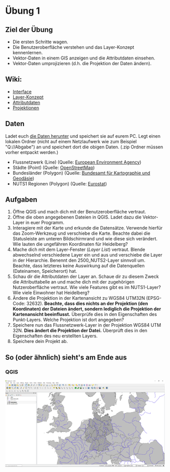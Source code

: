 # Übung 1
## Ziel der Übung
* Die ersten Schritte wagen.
* Die Benutzeroberfläche verstehen und das Layer-Konzept kennenlernen.
* Vektor-Daten in einem GIS anzeigen und die Attributdaten einsehen.
* Vektor-Daten umprojizieren (d.h. die Projektion der Daten ändern).

## Wiki:
* [Interface](https://courses.gistools.geog.uni-heidelberg.de/giscience/gis-einfuehrung/wikis/qgis-Interface)
* [Layer-Konzept](https://courses.gistools.geog.uni-heidelberg.de/giscience/gis-einfuehrung/wikis/qgis-Layer-Konzept)
* [Attributdaten](https://courses.gistools.geog.uni-heidelberg.de/giscience/gis-einfuehrung/wikis/qgis-Attributdaten)
* [Projektionen](https://courses.gistools.geog.uni-heidelberg.de/giscience/gis-einfuehrung/wikis/qgis-Projektionen)

## Daten
Ladet euch [die Daten herunter](exercise_01_data.zip) und speichert sie auf eurem PC. Legt einen lokalen Ordner (nicht auf einem Netzlaufwerk wie zum Beispiel "Q://Abgabe") an und speichert dort die obigen Daten. (.zip Ordner müssen vorher entpackt werden.)

* Flussnetzwerk (Line) (Quelle: [European Environment Agency](https://data.europa.eu/euodp/en/data/dataset/data_wise-large-rivers-and-large-lakes))
* Städte (Point) (Quelle: [OpenStreetMap](https://www.openstreetmap.org))
* Bundesländer (Polygon) (Quelle: [Bundesamt für Kartographie und Geodäsie](http://www.geodatenzentrum.de/geodaten/gdz_rahmen.gdz_div?gdz_spr=deu&gdz_akt_zeile=5&gdz_anz_zeile=1&gdz_unt_zeile=81&gdz_user_id=0))
* NUTS1 Regionen (Polygon) (Quelle: [Eurostat](https://ec.europa.eu/eurostat/de/web/gisco/geodata/reference-data/administrative-units-statistical-units/nuts))

## Aufgaben

1. Öffne QGIS und mach dich mit der Benutzeroberfläche vertraut.
2. Öffne die oben angegebenen Dateien in QGIS. Ladet dazu die Vektor-Layer in euer Programm.
3. Interagiere mit der Karte und erkunde die Datensätze. Verwende hierfür das Zoom-Werkzeug und verschiebe die Karte. Beachte dabei die Statusleiste am unteren Bildschirmrand und wie diese sich verändert. Wie lauten die ungefähren Koordinaten für Heidelberg?
4.	Mache dich mit dem Layer-Fenster (*Layer List*) vertraut. Blende abwechselnd verschiedene Layer ein und aus und verschiebe die Layer in der Hierarchie. Benennt den 2500_NUTS2-Layer sinnvoll um. Beachte, dass letzteres keine Auswirkung auf die Datenquellen (Dateinamen, Speicherort) hat.
5.	Schau dir die Attributdaten der Layer an. Schaue dir zu diesem Zweck die Attributtabelle an und mache dich mit der zugehörigen Nutzeroberfläche vertraut. Wie viele Features gibt es im NUTS1-Layer? Wie viele Einwohner hat Heidelberg?
6. Ändere die Projektion in der Kartenansicht zu WGS84 UTM32N (EPSG-Code: 32632). **Beachte, dass dies nichts an der Projektion (den Koordinaten) der Dateien ändert, sondern lediglich die Projektion der Kartenansicht beeinflusst.** Überprüfe dies in den Eigenschaften des Punkt-Layers. Welche Projektion ist dort angegeben?
7. Speichere nun das Flussnetzwerk-Layer in der Projektion WGS84 UTM 32N. **Dies ändert die Projektion der Datei.** Überprüft dies in den Eigenschaften des neu erstellten Layers.
8. Speichere dein Projekt ab.

## So (oder ähnlich) sieht's am Ende aus
### QGIS
![](exercise_01_qgis_screenshot.PNG)
